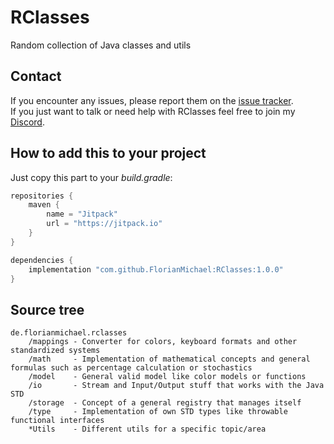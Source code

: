 # RClasses
Random collection of Java classes and utils

## Contact
If you encounter any issues, please report them on the
[issue tracker](https://github.com/FlorianMichael/RClasses/issues).  
If you just want to talk or need help with RClasses feel free to join my
[Discord](https://discord.gg/BwWhCHUKDf).

## How to add this to your project
Just copy this part to your *build.gradle*:
```groovy
repositories {
    maven {
        name = "Jitpack"
        url = "https://jitpack.io"
    }
}

dependencies {
    implementation "com.github.FlorianMichael:RClasses:1.0.0"
}
```

## Source tree
```
de.florianmichael.rclasses
    /mappings - Converter for colors, keyboard formats and other standardized systems
    /math     - Implementation of mathematical concepts and general formulas such as percentage calculation or stochastics
    /model    - General valid model like color models or functions
    /io       - Stream and Input/Output stuff that works with the Java STD
    /storage  - Concept of a general registry that manages itself
    /type     - Implementation of own STD types like throwable functional interfaces
    *Utils    - Different utils for a specific topic/area
```
